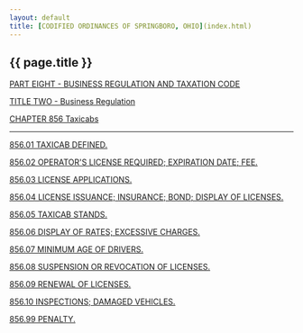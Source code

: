 ```yaml
---
layout: default 
title: [CODIFIED ORDINANCES OF SPRINGBORO, OHIO](index.html) 
---
```


{{ page.title }}
----------------

[PART EIGHT - BUSINESS REGULATION AND TAXATION CODE](394aa412.html)

[TITLE TWO - Business Regulation](3966a412.html)

[CHAPTER 856 Taxicabs](3e84a412.html)

---

[856.01 TAXICAB DEFINED.](3e97a412.html)

[856.02 OPERATOR'S LICENSE REQUIRED; EXPIRATION DATE;
FEE.](3e9ba412.html)

[856.03 LICENSE APPLICATIONS.](3ea3a412.html)

[856.04 LICENSE ISSUANCE; INSURANCE; BOND; DISPLAY OF
LICENSES.](3ea6a412.html)

[856.05 TAXICAB STANDS.](3eb3a412.html)

[856.06 DISPLAY OF RATES; EXCESSIVE CHARGES.](3eb6a412.html)

[856.07 MINIMUM AGE OF DRIVERS.](3eb9a412.html)

[856.08 SUSPENSION OR REVOCATION OF LICENSES.](3ebca412.html)

[856.09 RENEWAL OF LICENSES.](3ebfa412.html)

[856.10 INSPECTIONS; DAMAGED VEHICLES.](3ec2a412.html)

[856.99 PENALTY.](3ec9a412.html)
